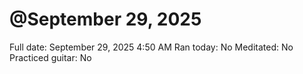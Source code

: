 # @September 29, 2025

Full date: September 29, 2025 4:50 AM
Ran today: No
Meditated: No
Practiced guitar: No